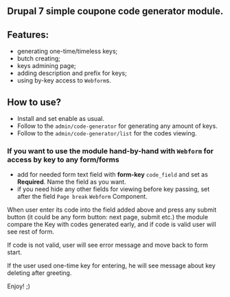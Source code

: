 ## Drupal 7 simple coupone code generator module.
## Features:
- generating one-time/timeless keys;
- butch creating;
- keys admining page;
- adding description and prefix for keys;
- using by-key access to `Webform`s.
## How to use?
- Install and set enable as usual.
- Follow to the `admin/code-generator` for generating any amount of keys.
- Follow to the `admin/code-generator/list` for the codes viewing.
### If you want to use the module hand-by-hand with `Webform` for access by key to any form/forms
- add for needed form text field with **form-key** `code_field` and set as **Required**. Name the field as you want.
- if you need hide any other fields for viewing before key passing, set after the field `Page break` `Webform` Component.

When user enter its code into the field added above and press any submit button (it could be any form button: next page, submit etc.) the module compare the Key with codes generated early, and if code is valid user will see rest of form.

If code is not valid, user will see error message and move back to form start. 

If the user used one-time key for entering, he will see message about key deleting after greeting.

Enjoy! ;)
